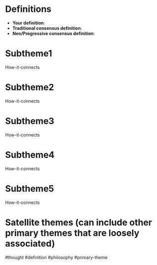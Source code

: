 # Definitions
- **Your definition**:
- **Traditional consensus definition**:
- **Neo/Progressive consensus definition**:

# Subtheme1
How-it-connects

# Subtheme2
How-it-connects

# Subtheme3
How-it-connects

# Subtheme4
How-it-connects

# Subtheme5
How-it-connects


# Satellite themes (can include other primary themes that are loosely associated)



#thought #definition #philosophy #primary-theme